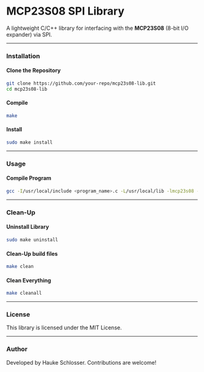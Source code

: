 # MCP23S08 SPI Library

A lightweight C/C++ library for interfacing with the **MCP23S08** (8-bit I/O expander) via SPI.

---

### Installation

#### Clone the Repository
```sh
git clone https://github.com/your-repo/mcp23s08-lib.git
cd mcp23s08-lib
```

#### Compile
```sh
make
```

#### Install
```sh
sudo make install
```

---

### Usage

#### Compile Program
```sh
gcc -I/usr/local/include <program_name>.c -L/usr/local/lib -lmcp23s08 -Wl,-rpath,/usr/local/lib -o <program_name>
```

---

### Clean-Up

#### Uninstall Library
```sh
sudo make uninstall
```

#### Clean-Up build files
```sh
make clean
```

#### Clean Everything
```sh
make cleanall
```

---

### License

This library is licensed under the MIT License.

---

### Author

Developed by Hauke Schlosser. Contributions are welcome!
